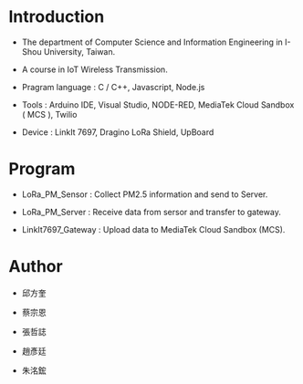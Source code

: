 # Introduction

- The department of Computer Science and Information Engineering in I-Shou University, Taiwan.

- A course in IoT Wireless Transmission.

- Pragram language : C / C++, Javascript, Node.js

- Tools : Arduino IDE, Visual Studio, NODE-RED, MediaTek Cloud Sandbox ( MCS ), Twilio

- Device : LinkIt 7697, Dragino LoRa Shield, UpBoard

# Program

- LoRa_PM_Sensor : Collect PM2.5 information and send to Server.

- LoRa_PM_Server : Receive data from sersor and transfer to gateway.

- LinkIt7697_Gateway : Upload data to MediaTek Cloud Sandbox (MCS).

# Author

- 邱方奎

- 蔡宗恩

- 張哲誌

- 趙彥廷

- 朱洺鋐

